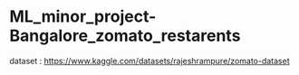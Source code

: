 # ML_minor_project-Bangalore_zomato_restarents
dataset : https://www.kaggle.com/datasets/rajeshrampure/zomato-dataset

